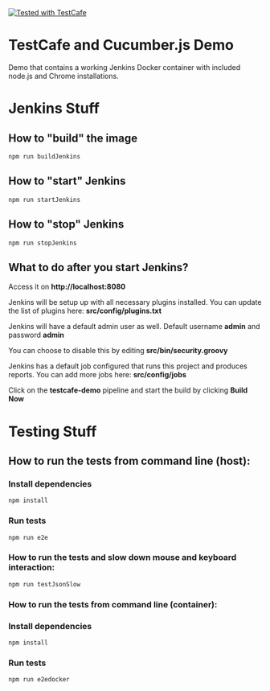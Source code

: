 <a href="https://github.com/DevExpress/testcafe">
    <img alt="Tested with TestCafe" src="https://img.shields.io/badge/tested%20with-TestCafe-2fa4cf.svg">
</a>

# TestCafe and Cucumber.js Demo

Demo that contains a working Jenkins Docker container with included node.js and Chrome installations.

# Jenkins Stuff

## How to **"build"** the image

```npm run buildJenkins```

## How to **"start"** Jenkins

```npm run startJenkins```

## How to **"stop"** Jenkins

```npm run stopJenkins```

## What to do after you start Jenkins?

Access it on **http://localhost:8080**

Jenkins will be setup up with all necessary plugins installed.
You can update the list of plugins here: **src/config/plugins.txt**

Jenkins will have a default admin user as well. Default username **admin** and password **admin**

You can choose to disable this by editing **src/bin/security.groovy**

Jenkins has a default job configured that runs this project and produces reports. You can add more jobs here: **src/config/jobs**

Click on the **testcafe-demo** pipeline and start the build by clicking **Build Now**

# Testing Stuff

## How to run the tests from command line (host):

### Install dependencies

```npm install```

### Run tests

```npm run e2e```

### How to run the tests and slow down mouse and keyboard interaction:

```npm run testJsonSlow```

### How to run the tests from command line (container):

### Install dependencies

```npm install```

### Run tests

```npm run e2edocker```
